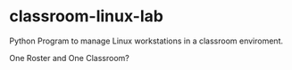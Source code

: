 # classroom-linux-lab
Python Program to manage Linux workstations in a classroom enviroment.



One Roster and One Classroom?

